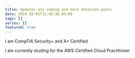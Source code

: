 ```yaml
---
title: Updates are coming and more detailed posts
date: 2024-10-01T11:45:26-05:00
tags: []
series: []
featured: true
---
```

I am CompTIA Security+ and A+ Certified

<!--more-->

I am currently studing for the AWS Certified Cloud Practitioner